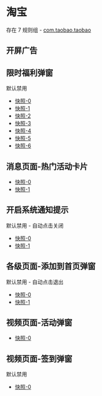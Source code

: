 # 淘宝

存在 7 规则组 - [com.taobao.taobao](/src/apps/com.taobao.taobao.ts)

## 开屏广告

## 限时福利弹窗

默认禁用

- [快照-0](https://i.gkd.li/import/import/12642792)
- [快照-1](https://i.gkd.li/import/import/13180826)
- [快照-2](https://i.gkd.li/import/import/12648734)
- [快照-3](https://i.gkd.li/import/import/12648746)
- [快照-4](https://i.gkd.li/import/import/13198239)
- [快照-5](https://i.gkd.li/import/13198052)
- [快照-6](https://i.gkd.li/import/import/13249418)

## 消息页面-热门活动卡片

- [快照-0](https://i.gkd.li/import/import/12642795)
- [快照-1](https://i.gkd.li/import/13197877)

## 开启系统通知提示

默认禁用 - 自动点击关闭

- [快照-0](https://i.gkd.li/import/13197594)
- [快照-1](https://i.gkd.li/import/import/13222946)

## 各级页面-添加到首页弹窗

默认禁用 - 自动点击退出

- [快照-0](https://i.gkd.li/import/13197553)
- [快照-1](https://i.gkd.li/import/13197546)

## 视频页面-活动弹窗

- [快照-0](https://i.gkd.li/import/import/12642813)

## 视频页面-签到弹窗

默认禁用

- [快照-0](https://i.gkd.li/import/import/12642798)
